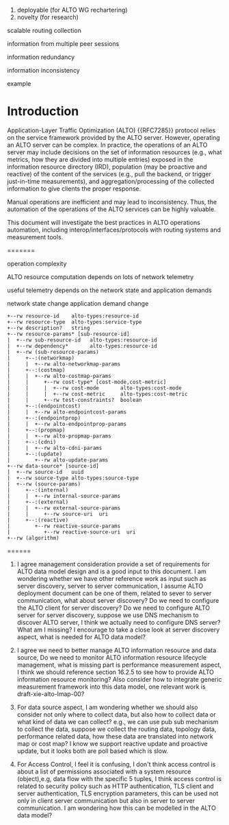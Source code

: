 1. deployable (for ALTO WG rechartering)
2. novelty (for research)

scalable routing collection

information from multiple peer sessions

information redundancy

information inconsistency

example

# Introduction

Application-Layer Traffic Optimization (ALTO) {{RFC7285}} protocol relies on
the service framework provided by the ALTO server. However, operating an ALTO
server can be complex. In practice, the operations of an ALTO server may
include decisions on the set of information resources (e.g., what metrics,
how they are divided into multiple entries) exposed in the information
resource directory (IRD), population (may be proactive and reactive) of the
content of the services (e.g., pull the backend, or trigger just-in-time
measurements), and aggregation/processing of the collected information to
give clients the proper response.

Manual operations are inefficient and may lead to inconsistency. Thus, the
automation of the operations of the ALTO services can be highly valuable.

This document will investigate the best
practices in ALTO operations automation, including
interop/interfaces/protocols with routing systems and measurement tools.


=======



operation complexity

ALTO resource computation depends on lots of network telemetry



useful telemetry depends on the network state and application demands

network state change
application demand change

```
+--rw resource-id    alto-types:resource-id
+--rw resource-type  alto-types:service-type
+--rw description?   string
+--rw resource-params* [sub-resource-id]
|  +--rw sub-resource-id   alto-types:resource-id
|  +--rw dependency*       alto-types:resource-id
|  +--rw (sub-resource-params)
|     +--:(networkmap)
|     |  +--rw alto-networkmap-params
|     +--:(costmap)
|     |  +--rw alto-costmap-params
|     |     +--rw cost-type* [cost-mode,cost-metric]
|     |     |  +--rw cost-mode       alto-types:cost-mode
|     |     |  +--rw cost-metric     alto-types:cost-metric
|     |     +--rw test-constraints?  boolean
|     +--:(endpointcost)
|     |  +--rw alto-endpointcost-params
|     +--:(endpointprop)
|     |  +--rw alto-endpointprop-params
|     +--:(propmap)
|     |  +--rw alto-propmap-params
|     +--:(cdni)
|     |  +--rw alto-cdni-params
|     +--:(update)
|        +--rw alto-update-params
+--rw data-source* [source-id]
|  +--rw source-id   uuid
|  +--rw source-type alto-types:source-type
|  +--rw (source-params)
|     +--:(internal)
|     |  +--rw internal-source-params
|     +--:(external)
|     |  +--rw external-source-params
|     |     +--rw source-uri  uri
|     +--:(reactive)
|        +--rw reactive-source-params
|           +--rw reactive-source-uri  uri
+--rw (algorithm)
```


======

1. I agree management consideration provide a set of requirements for ALTO data
model design and is a good input to this document. I am wondering whether we
have other reference work as input such as server discovery, server to server
communication, I assume ALTO deployment document can be one of them, related to
sever to server communication, what about server discovery? Do we need to
configure the ALTO client for server discovery?  Do we need to configure ALTO
server for server discovery, suppose we use DNS mechanism to discover ALTO
server, I think we actually need to configure DNS server? What am I missing? I
encourage to take a close look at server discovery aspect, what is needed for
ALTO data model?

2. I agree we need to better manage ALTO information resource and data source,
Do we need to monitor ALTO information resource lifecycle management, what is
missing part is performance measurement aspect, I think we should reference
section 16.2.5 to see how to provide ALTO information resource monitoring?  Also
consider how to integrate generic measurement framework into this data model,
one relevant work is draft-xie-alto-lmap-00?

3. For data source aspect, I am wondering whether we should also consider not
only where to collect data, but also how to collect data or what kind of data we
can collect?  e.g., we can use pub sub mechanism to collect the data, suppose we
collect the routing data, topology data, performance related data, how these
data are translated into network map or cost map? I know we support reactive
update and proactive update, but it looks both are poll based which is slow.

4. For Access Control, I feel it is confusing, I don't think access control is
about a list of permissions associated with a system resource (object),e.g, data
flow with the specific 5 tuples, I think access control is related to security
policy such as HTTP authentication, TLS client and server authentication, TLS
encryption parameters, this can be used not only in client server communication
but also in server to server communication. I am wondering how this can be
modelled in the ALTO data model?